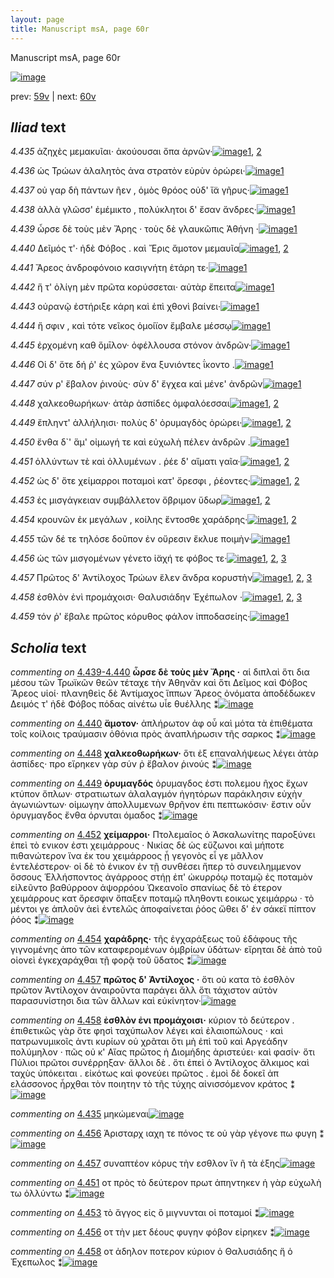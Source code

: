 ```yaml
---
layout: page
title: Manuscript msA, page 60r
---
```


Manuscript msA, page 60r

[![image](http://www.homermultitext.org/iipsrv?OBJ=IIP,1.0&FIF=/project/homer/pyramidal/deepzoom/hmt/vaimg/2017a/VA060RN_0061.tif&WID=100&CVT=JPEG)](http://www.homermultitext.org/ict2/?urn=urn:cite2:hmt:vaimg.2017a:VA060RN_0061)

prev:  [59v](../59v) | next:  [60v](../60v)

## *Iliad* text

*4.435* <a id="4.435"/> ἀζηχὲς μεμακυῖαι· ἀκούουσαι ὄπα ἀρνῶν·[![image](http://www.homermultitext.org/iipsrv?OBJ=IIP,1.0&FIF=/project/homer/pyramidal/deepzoom/hmt/vaimg/2017a/VA060RN_0061.tif&RGN=0.1872,0.2239,0.4334,0.0285&WID=1000&CVT=JPEG)](http://www.homermultitext.org/ict2/?urn=urn:cite2:hmt:vaimg.2017a:VA060RN_0061@0.1872,0.2239,0.4334,0.0285)[1](#msA_4.784), [2](#msAim_4.872)

*4.436* <a id="4.436"/> ὡς Τρώων ἀλαλητὸς ἀνα στρατὸν εὐρὺν ὀρώρει·[![image](http://www.homermultitext.org/iipsrv?OBJ=IIP,1.0&FIF=/project/homer/pyramidal/deepzoom/hmt/vaimg/2017a/VA060RN_0061.tif&RGN=0.1872,0.2427,0.4334,0.0285&WID=1000&CVT=JPEG)](http://www.homermultitext.org/ict2/?urn=urn:cite2:hmt:vaimg.2017a:VA060RN_0061@0.1872,0.2427,0.4334,0.0285)[1](#msA_4.784)

*4.437* <a id="4.437"/> οὐ γαρ δὴ πάντων ῆεν , ὁμὸς θρόος οὐδ' ἴ̈α γῆρυς·[![image](http://www.homermultitext.org/iipsrv?OBJ=IIP,1.0&FIF=/project/homer/pyramidal/deepzoom/hmt/vaimg/2017a/VA060RN_0061.tif&RGN=0.1822,0.2607,0.4334,0.0285&WID=1000&CVT=JPEG)](http://www.homermultitext.org/ict2/?urn=urn:cite2:hmt:vaimg.2017a:VA060RN_0061@0.1822,0.2607,0.4334,0.0285)[1](#msA_4.784)

*4.438* <a id="4.438"/> ἀλλὰ γλῶσσ' ἐμέμικτο , πολύκλητοι δ' ἔσαν ἄνδρες·[![image](http://www.homermultitext.org/iipsrv?OBJ=IIP,1.0&FIF=/project/homer/pyramidal/deepzoom/hmt/vaimg/2017a/VA060RN_0061.tif&RGN=0.1852,0.2802,0.4444,0.0285&WID=1000&CVT=JPEG)](http://www.homermultitext.org/ict2/?urn=urn:cite2:hmt:vaimg.2017a:VA060RN_0061@0.1852,0.2802,0.4444,0.0285)[1](#msA_4.784)

*4.439* <a id="4.439"/> ὦρσε δὲ τοὺς μὲν Ἄρης · τοὺς δὲ γλαυκῶπις Ἀθήνη ·[![image](http://www.homermultitext.org/iipsrv?OBJ=IIP,1.0&FIF=/project/homer/pyramidal/deepzoom/hmt/vaimg/2017a/VA060RN_0061.tif&RGN=0.1762,0.2983,0.4585,0.0285&WID=1000&CVT=JPEG)](http://www.homermultitext.org/ict2/?urn=urn:cite2:hmt:vaimg.2017a:VA060RN_0061@0.1762,0.2983,0.4585,0.0285)[1](#msA_4.784)

*4.440* <a id="4.440"/> Δεῖμός τ'· ἠδὲ Φόβος . καὶ Ἔρις ἄμοτον μεμαυῖα[![image](http://www.homermultitext.org/iipsrv?OBJ=IIP,1.0&FIF=/project/homer/pyramidal/deepzoom/hmt/vaimg/2017a/VA060RN_0061.tif&RGN=0.1712,0.3171,0.4174,0.0285&WID=1000&CVT=JPEG)](http://www.homermultitext.org/ict2/?urn=urn:cite2:hmt:vaimg.2017a:VA060RN_0061@0.1712,0.3171,0.4174,0.0285)[1](#msA_4.784), [2](#msA_4.661)

*4.441* <a id="4.441"/> Ἄρεος ἀνδροφόνοιο κασιγνήτη ἑτάρη τε·[![image](http://www.homermultitext.org/iipsrv?OBJ=IIP,1.0&FIF=/project/homer/pyramidal/deepzoom/hmt/vaimg/2017a/VA060RN_0061.tif&RGN=0.1782,0.3366,0.3844,0.0285&WID=1000&CVT=JPEG)](http://www.homermultitext.org/ict2/?urn=urn:cite2:hmt:vaimg.2017a:VA060RN_0061@0.1782,0.3366,0.3844,0.0285)[1](#msA_4.784)

*4.442* <a id="4.442"/> ἥ τ' ὀλίγη μὲν πρῶτα κορύσσεται· αὐτὰρ ἔπειτα[![image](http://www.homermultitext.org/iipsrv?OBJ=IIP,1.0&FIF=/project/homer/pyramidal/deepzoom/hmt/vaimg/2017a/VA060RN_0061.tif&RGN=0.1892,0.3561,0.4204,0.0285&WID=1000&CVT=JPEG)](http://www.homermultitext.org/ict2/?urn=urn:cite2:hmt:vaimg.2017a:VA060RN_0061@0.1892,0.3561,0.4204,0.0285)[1](#msA_4.784)

*4.443* <a id="4.443"/> οὐρανῷ ἐστήριξε κάρη καὶ ἐπὶ χθονὶ βαίνει·[![image](http://www.homermultitext.org/iipsrv?OBJ=IIP,1.0&FIF=/project/homer/pyramidal/deepzoom/hmt/vaimg/2017a/VA060RN_0061.tif&RGN=0.1892,0.3727,0.3874,0.0331&WID=1000&CVT=JPEG)](http://www.homermultitext.org/ict2/?urn=urn:cite2:hmt:vaimg.2017a:VA060RN_0061@0.1892,0.3727,0.3874,0.0331)[1](#msA_4.784)

*4.444* <a id="4.444"/> ἥ σφιν , καὶ τότε νεῖκος ὁμοίϊον ἔμβαλε μέσσῳ[![image](http://www.homermultitext.org/iipsrv?OBJ=IIP,1.0&FIF=/project/homer/pyramidal/deepzoom/hmt/vaimg/2017a/VA060RN_0061.tif&RGN=0.1882,0.3899,0.4234,0.0331&WID=1000&CVT=JPEG)](http://www.homermultitext.org/ict2/?urn=urn:cite2:hmt:vaimg.2017a:VA060RN_0061@0.1882,0.3899,0.4234,0.0331)[1](#msA_4.784)

*4.445* <a id="4.445"/> ἐρχομένη καθ ὅμῑλον· ὀφέλλουσα στόνον ἀνδρῶν·[![image](http://www.homermultitext.org/iipsrv?OBJ=IIP,1.0&FIF=/project/homer/pyramidal/deepzoom/hmt/vaimg/2017a/VA060RN_0061.tif&RGN=0.1852,0.4095,0.4304,0.0331&WID=1000&CVT=JPEG)](http://www.homermultitext.org/ict2/?urn=urn:cite2:hmt:vaimg.2017a:VA060RN_0061@0.1852,0.4095,0.4304,0.0331)[1](#msA_4.784)

*4.446* <a id="4.446"/> Οἱ δ' ὅτε δή ῥ' ἐς χῶρον ἕνα ξυνιόντες ΐκοντο .[![image](http://www.homermultitext.org/iipsrv?OBJ=IIP,1.0&FIF=/project/homer/pyramidal/deepzoom/hmt/vaimg/2017a/VA060RN_0061.tif&RGN=0.1852,0.4275,0.4024,0.0331&WID=1000&CVT=JPEG)](http://www.homermultitext.org/ict2/?urn=urn:cite2:hmt:vaimg.2017a:VA060RN_0061@0.1852,0.4275,0.4024,0.0331)[1](#msA_4.784)

*4.447* <a id="4.447"/> σύν ρ' ἔβαλον ῥινοὺς· σὺν δ' ἔγχεα καὶ μένε' ἀνδρῶν[![image](http://www.homermultitext.org/iipsrv?OBJ=IIP,1.0&FIF=/project/homer/pyramidal/deepzoom/hmt/vaimg/2017a/VA060RN_0061.tif&RGN=0.1842,0.4463,0.4525,0.0331&WID=1000&CVT=JPEG)](http://www.homermultitext.org/ict2/?urn=urn:cite2:hmt:vaimg.2017a:VA060RN_0061@0.1842,0.4463,0.4525,0.0331)[1](#msA_4.784)

*4.448* <a id="4.448"/> χαλκεοθωρήκων· ἀτὰρ ἀσπίδες ὀμφαλόεσσαι[![image](http://www.homermultitext.org/iipsrv?OBJ=IIP,1.0&FIF=/project/homer/pyramidal/deepzoom/hmt/vaimg/2017a/VA060RN_0061.tif&RGN=0.1632,0.4666,0.4525,0.0331&WID=1000&CVT=JPEG)](http://www.homermultitext.org/ict2/?urn=urn:cite2:hmt:vaimg.2017a:VA060RN_0061@0.1632,0.4666,0.4525,0.0331)[1](#msA_4.784), [2](#msA_4.667)

*4.449* <a id="4.449"/> ἔπληντ' ἀλλήληισι· πολὺς δ' ὀρυμαγδὸς ὀρώρει·[![image](http://www.homermultitext.org/iipsrv?OBJ=IIP,1.0&FIF=/project/homer/pyramidal/deepzoom/hmt/vaimg/2017a/VA060RN_0061.tif&RGN=0.1692,0.4846,0.4525,0.0331&WID=1000&CVT=JPEG)](http://www.homermultitext.org/ict2/?urn=urn:cite2:hmt:vaimg.2017a:VA060RN_0061@0.1692,0.4846,0.4525,0.0331)[1](#msA_4.670), [2](#msA_4.784)

*4.450* <a id="4.450"/> ἔνθα δ`' ἅμ' οἰμωγή τε καὶ εὐχωλὴ πέλεν ἀνδρῶν .[![image](http://www.homermultitext.org/iipsrv?OBJ=IIP,1.0&FIF=/project/homer/pyramidal/deepzoom/hmt/vaimg/2017a/VA060RN_0061.tif&RGN=0.1752,0.5034,0.4525,0.0331&WID=1000&CVT=JPEG)](http://www.homermultitext.org/ict2/?urn=urn:cite2:hmt:vaimg.2017a:VA060RN_0061@0.1752,0.5034,0.4525,0.0331)[1](#msA_4.784)

*4.451* <a id="4.451"/> ὀλλύντων τὲ καὶ ὀλλυμένων . ῥέε δ' αἵματι γαῖα·[![image](http://www.homermultitext.org/iipsrv?OBJ=IIP,1.0&FIF=/project/homer/pyramidal/deepzoom/hmt/vaimg/2017a/VA060RN_0061.tif&RGN=0.1662,0.5229,0.4525,0.0331&WID=1000&CVT=JPEG)](http://www.homermultitext.org/ict2/?urn=urn:cite2:hmt:vaimg.2017a:VA060RN_0061@0.1662,0.5229,0.4525,0.0331)[1](#msA_4.784), [2](#msAint_4.673)

*4.452* <a id="4.452"/> ὡς δ' ὅτε χείμαρροι ποταμοὶ κατ' ὄρεσφι , ῥέοντες·[![image](http://www.homermultitext.org/iipsrv?OBJ=IIP,1.0&FIF=/project/homer/pyramidal/deepzoom/hmt/vaimg/2017a/VA060RN_0061.tif&RGN=0.1872,0.5432,0.4274,0.027&WID=1000&CVT=JPEG)](http://www.homermultitext.org/ict2/?urn=urn:cite2:hmt:vaimg.2017a:VA060RN_0061@0.1872,0.5432,0.4274,0.027)[1](#msA_4.784), [2](#msA_4.676)

*4.453* <a id="4.453"/> ἐς μισγάγκειαν συμβάλλετον ὄβριμον ὕδωρ[![image](http://www.homermultitext.org/iipsrv?OBJ=IIP,1.0&FIF=/project/homer/pyramidal/deepzoom/hmt/vaimg/2017a/VA060RN_0061.tif&RGN=0.1782,0.562,0.4274,0.027&WID=1000&CVT=JPEG)](http://www.homermultitext.org/ict2/?urn=urn:cite2:hmt:vaimg.2017a:VA060RN_0061@0.1782,0.562,0.4274,0.027)[1](#msAint_4.678), [2](#msA_4.784)

*4.454* <a id="4.454"/> κρουνῶν ἐκ μεγάλων , κοίλης ἔντοσθε χαράδρης·[![image](http://www.homermultitext.org/iipsrv?OBJ=IIP,1.0&FIF=/project/homer/pyramidal/deepzoom/hmt/vaimg/2017a/VA060RN_0061.tif&RGN=0.1882,0.58,0.4404,0.0301&WID=1000&CVT=JPEG)](http://www.homermultitext.org/ict2/?urn=urn:cite2:hmt:vaimg.2017a:VA060RN_0061@0.1882,0.58,0.4404,0.0301)[1](#msA_4.784), [2](#msA_4.681)

*4.455* <a id="4.455"/> τῶν δέ τε τηλόσε δοῦπον ἐν οὔρεσιν ἔκλυε ποιμὴν·[![image](http://www.homermultitext.org/iipsrv?OBJ=IIP,1.0&FIF=/project/homer/pyramidal/deepzoom/hmt/vaimg/2017a/VA060RN_0061.tif&RGN=0.1812,0.5988,0.4494,0.0316&WID=1000&CVT=JPEG)](http://www.homermultitext.org/ict2/?urn=urn:cite2:hmt:vaimg.2017a:VA060RN_0061@0.1812,0.5988,0.4494,0.0316)[1](#msA_4.784)

*4.456* <a id="4.456"/> ὡς τῶν μισγομένων γένετο ἰ̈αχή τε φόβος τε·[![image](http://www.homermultitext.org/iipsrv?OBJ=IIP,1.0&FIF=/project/homer/pyramidal/deepzoom/hmt/vaimg/2017a/VA060RN_0061.tif&RGN=0.1732,0.6176,0.4194,0.0316&WID=1000&CVT=JPEG)](http://www.homermultitext.org/ict2/?urn=urn:cite2:hmt:vaimg.2017a:VA060RN_0061@0.1732,0.6176,0.4194,0.0316)[1](#msAint_4.684), [2](#msA_4.784), [3](#msAim_4.873)

*4.457* <a id="4.457"/> Πρῶτος δ' Ἀντίλοχος Τρώων ἕλεν ἄνδρα κορυστὴν[![image](http://www.homermultitext.org/iipsrv?OBJ=IIP,1.0&FIF=/project/homer/pyramidal/deepzoom/hmt/vaimg/2017a/VA060RN_0061.tif&RGN=0.1722,0.6356,0.4535,0.0316&WID=1000&CVT=JPEG)](http://www.homermultitext.org/ict2/?urn=urn:cite2:hmt:vaimg.2017a:VA060RN_0061@0.1722,0.6356,0.4535,0.0316)[1](#msA_4.784), [2](#msAim_4.874), [3](#msA_4.687)

*4.458* <a id="4.458"/> ἐσθλὸν ἐνὶ προμάχοισι· Θαλυσιάδην Ἐχέπωλον ·[![image](http://www.homermultitext.org/iipsrv?OBJ=IIP,1.0&FIF=/project/homer/pyramidal/deepzoom/hmt/vaimg/2017a/VA060RN_0061.tif&RGN=0.1732,0.6536,0.4535,0.0316&WID=1000&CVT=JPEG)](http://www.homermultitext.org/ict2/?urn=urn:cite2:hmt:vaimg.2017a:VA060RN_0061@0.1732,0.6536,0.4535,0.0316)[1](#msA_4.691), [2](#msA_4.784), [3](#msAint_4.690)

*4.459* <a id="4.459"/> τόν ῥ' ἔβαλε πρῶτος κόρυθος φάλον ἱπποδασείης·[![image](http://www.homermultitext.org/iipsrv?OBJ=IIP,1.0&FIF=/project/homer/pyramidal/deepzoom/hmt/vaimg/2017a/VA060RN_0061.tif&RGN=0.1832,0.6747,0.4464,0.0316&WID=1000&CVT=JPEG)](http://www.homermultitext.org/ict2/?urn=urn:cite2:hmt:vaimg.2017a:VA060RN_0061@0.1832,0.6747,0.4464,0.0316)[1](#msA_4.784)

## *Scholia* text

*commenting on* [4.439-4.440](#4.439-4.440)  <a id="msA_4.656"/> **ὦρσε δὲ τοὺς μὲν Ἄρης ·** αἱ διπλαὶ ὅτι δια μέσου τῶν Τρωϊκῶν θεῶν τέταχε τὴν Ἀθηνᾶν καὶ ὅτι Δεῖμος καὶ Φόβος Ἄρεος υἱοί· πλανηθεὶς δὲ Ἀντίμαχος ἵππων Ἄρεος ὀνόματα ἀποδέδωκεν Δειμός τ' ἠδὲ Φόβος πόδας αἰνέτω υἷε θυέλλης ⁑[![image](http://www.homermultitext.org/iipsrv?OBJ=IIP,1.0&FIF=/project/homer/pyramidal/deepzoom/hmt/vaimg/2017a/VA060RN_0061.tif&RGN=0.18754606,0.10968188,0.60685335,0.03609959&WID=1000&CVT=JPEG)](http://www.homermultitext.org/ict2/?urn=urn:cite2:hmt:vaimg.2017a:VA060RN_0061@0.18754606,0.10968188,0.60685335,0.03609959)

*commenting on* [4.440](#4.440)  <a id="msA_4.661"/> **ἄμοτον·** ἀπλήρωτον ἀφ οὗ καὶ μότα τὰ ἐπιθέματα τοῖς κοίλοις τραύμασιν ὀθόνια πρὸς ἀναπλήρωσιν τῆς σαρκος ⁑[![image](http://www.homermultitext.org/iipsrv?OBJ=IIP,1.0&FIF=/project/homer/pyramidal/deepzoom/hmt/vaimg/2017a/VA060RN_0061.tif&RGN=0.19086220,0.14204703,0.62730287,0.02323651&WID=1000&CVT=JPEG)](http://www.homermultitext.org/ict2/?urn=urn:cite2:hmt:vaimg.2017a:VA060RN_0061@0.19086220,0.14204703,0.62730287,0.02323651)

*commenting on* [4.448](#4.448)  <a id="msA_4.667"/> **χαλκεοθωρήκων·** ὅτι ἐξ επαναλήψεως λέγει ἀτὰρ ἀσπίδες· προ εἴρηκεν γὰρ σύν ῤ ἔβαλον ῥινούς ⁑[![image](http://www.homermultitext.org/iipsrv?OBJ=IIP,1.0&FIF=/project/homer/pyramidal/deepzoom/hmt/vaimg/2017a/VA060RN_0061.tif&RGN=0.62196021,0.41825726,0.20965365,0.04177040&WID=1000&CVT=JPEG)](http://www.homermultitext.org/ict2/?urn=urn:cite2:hmt:vaimg.2017a:VA060RN_0061@0.62196021,0.41825726,0.20965365,0.04177040)

*commenting on* [4.449](#4.449)  <a id="msA_4.670"/> **ὀρυμαγδός** ὀρυμαγδος ἐστι πολεμου ῆχος ἔχων κτύπον ὄπλων· στρατιωτων ἀλαλαγμόν ἡγητόρων παράκλησιν εὐχὴν ἀγωνιώντων· οἱμωγην ἀπολλυμενων θρῆνον ἐπι πεπτωκόσιν· ἔστιν οὖν ὀρυγμαγδος ἔνθα όρνυται όμαδος ⁑[![image](http://www.homermultitext.org/iipsrv?OBJ=IIP,1.0&FIF=/project/homer/pyramidal/deepzoom/hmt/vaimg/2017a/VA060RN_0061.tif&RGN=0.62159175,0.47662517,0.19307296,0.08215768&WID=1000&CVT=JPEG)](http://www.homermultitext.org/ict2/?urn=urn:cite2:hmt:vaimg.2017a:VA060RN_0061@0.62159175,0.47662517,0.19307296,0.08215768)

*commenting on* [4.452](#4.452)  <a id="msA_4.676"/> **χείμαρροι·** Πτολεμαῖος ὁ Ἀσκαλωνίτης παροξύνει ἐπεὶ τὸ ενικον ἐστι χειμάρρους · Νικίας δὲ ὡς εὔζωνοι καὶ μήποτε πιθανώτερον ἵνα ἐκ του χειμάρροος ᾖ γεγονὸς εἶ γε μᾶλλον ἐντελέστερον· οἱ δὲ τὸ ἑνικον ἐν τῇ συνθέσει ἤπερ τὸ συνειλημμενον ὅσσους Ἑλλήσποντος ἀγάρροος στήῃ ἐπ' ὠκυρρόῳ ποταμῷ ἐς ποταμὸν εἰλεῦντο βαθύρροον ἀψορρόου Ὠκεανοῖο σπανίως δὲ τὸ έτερον χειμάρρους κατ ὄρεσφιν ὄπαξεν ποταμῷ πληθοντι εοικως χειμάρρω · τὸ μέντοι γε ἁπλοῦν ἀεὶ ἐντελῶς ἀποφαίνεται ῥόος ὤθει δ' ἐν σάκεϊ πίπτον ῥόος ⁑[![image](http://www.homermultitext.org/iipsrv?OBJ=IIP,1.0&FIF=/project/homer/pyramidal/deepzoom/hmt/vaimg/2017a/VA060RN_0061.tif&RGN=0.17501842,0.55726141,0.74355195,0.16984786&WID=1000&CVT=JPEG)](http://www.homermultitext.org/ict2/?urn=urn:cite2:hmt:vaimg.2017a:VA060RN_0061@0.17501842,0.55726141,0.74355195,0.16984786)

*commenting on* [4.454](#4.454)  <a id="msA_4.681"/> **χαράδρης·** τῆς ἐγχαράξεως τοῦ ἐδάφους τῆς γιγνομένης ἀπο τῶν καταφερομένων ὀμβρίων ὑδάτων· εἴρηται δὲ ἀπὸ τοῦ οἱονεὶ ἐγκεχαράχθαι τῇ φορᾷ τοῦ ὕδατος ⁑[![image](http://www.homermultitext.org/iipsrv?OBJ=IIP,1.0&FIF=/project/homer/pyramidal/deepzoom/hmt/vaimg/2017a/VA060RN_0061.tif&RGN=0.17391304,0.71327801,0.65935888,0.03360996&WID=1000&CVT=JPEG)](http://www.homermultitext.org/ict2/?urn=urn:cite2:hmt:vaimg.2017a:VA060RN_0061@0.17391304,0.71327801,0.65935888,0.03360996)

*commenting on* [4.457](#4.457)  <a id="msA_4.687"/> **πρῶτος δ' Ἀντίλοχος ·** ὅτι οὐ κατα τὸ ἐσθλὸν πρῶτον Ἀντίλοχον ἀναιροῦντα παράγει ἄλλ ὅτι τάχιστον αὐτὸν παρασυνίστησι δια τῶν ἄλλων καὶ εὐκίνητον·[![image](http://www.homermultitext.org/iipsrv?OBJ=IIP,1.0&FIF=/project/homer/pyramidal/deepzoom/hmt/vaimg/2017a/VA060RN_0061.tif&RGN=0.16120118,0.73983402,0.66875461,0.02572614&WID=1000&CVT=JPEG)](http://www.homermultitext.org/ict2/?urn=urn:cite2:hmt:vaimg.2017a:VA060RN_0061@0.16120118,0.73983402,0.66875461,0.02572614)

*commenting on* [4.458](#4.458)  <a id="msA_4.691"/> **ἐσθλὸν ἐνι προμάχοισι·** κύριον τὸ δεύτερον . ἐπιθετικῶς γὰρ ὅτε φησὶ ταχύπωλον λέγει καὶ ἐλαιοπώλους · καὶ πατρωνυμικοῖς ἀντι κυρίων οὐ χρᾶται ὅτι μὴ ἐπὶ τοῦ καὶ Αργεάδην πολύμηλον · πῶς οὐ κ' Αἴας πρῶτος ἠ Διομήδης ἀριστεύει· καὶ φασίν· ὅτι Πύλιοι πρῶτοι συνέρρηξαν· ἄλλοι δὲ . ὅτι ἐπεὶ ὁ Ἀντίλοχος ἄλκιμος καὶ ταχὺς ὑπόκειται . εἰκότως καὶ φονεύει πρῶτος . ἐμοὶ δὲ δοκεῖ ἀπ ελάσσονος ἦρχθαι τὸν ποιητην τὸ τῆς τύχης αἰνισσόμενον κράτος ⁑[![image](http://www.homermultitext.org/iipsrv?OBJ=IIP,1.0&FIF=/project/homer/pyramidal/deepzoom/hmt/vaimg/2017a/VA060RN_0061.tif&RGN=0.16783346,0.75311203,0.66322771,0.05311203&WID=1000&CVT=JPEG)](http://www.homermultitext.org/ict2/?urn=urn:cite2:hmt:vaimg.2017a:VA060RN_0061@0.16783346,0.75311203,0.66322771,0.05311203)

*commenting on* [4.435](#4.435)  <a id="msAim_4.872.comment"/> μηκώμεναι[![image](http://www.homermultitext.org/iipsrv?OBJ=IIP,1.0&FIF=/project/homer/pyramidal/deepzoom/hmt/vaimg/2017a/VA060RN_0061.tif&RGN=0.60611643,0.22130014,0.04384672,0.01009682&WID=1000&CVT=JPEG)](http://www.homermultitext.org/ict2/?urn=urn:cite2:hmt:vaimg.2017a:VA060RN_0061@0.60611643,0.22130014,0.04384672,0.01009682)

*commenting on* [4.456](#4.456)  <a id="msAim_4.873.comment"/> Ἀρισταρχ ιαχη τε πόνος τε οὐ γὰρ γέγονε πω φυγη ⁑[![image](http://www.homermultitext.org/iipsrv?OBJ=IIP,1.0&FIF=/project/homer/pyramidal/deepzoom/hmt/vaimg/2017a/VA060RN_0061.tif&RGN=0.58069270,0.62019364,0.04624171,0.02600277&WID=1000&CVT=JPEG)](http://www.homermultitext.org/ict2/?urn=urn:cite2:hmt:vaimg.2017a:VA060RN_0061@0.58069270,0.62019364,0.04624171,0.02600277)

*commenting on* [4.457](#4.457)  <a id="msAim_4.874.comment"/> συναπτέον κόρυς τὴν εσθλον ἵν ῆ τὰ ἑξης[![image](http://www.homermultitext.org/iipsrv?OBJ=IIP,1.0&FIF=/project/homer/pyramidal/deepzoom/hmt/vaimg/2017a/VA060RN_0061.tif&RGN=0.59948416,0.65131397,0.03721444,0.01991701&WID=1000&CVT=JPEG)](http://www.homermultitext.org/ict2/?urn=urn:cite2:hmt:vaimg.2017a:VA060RN_0061@0.59948416,0.65131397,0.03721444,0.01991701)

*commenting on* [4.451](#4.451)  <a id="msAint_4.673.comment"/> οτ πρὸς τὸ δεύτερον πρωτ ἀπηντηκεν ἡ γὰρ εὐχωλὴ τω ὀλλύντω ⁑[![image](http://www.homermultitext.org/iipsrv?OBJ=IIP,1.0&FIF=/project/homer/pyramidal/deepzoom/hmt/vaimg/2017a/VA060RN_0061.tif&RGN=0.12085483,0.52378976,0.06705969,0.03347165&WID=1000&CVT=JPEG)](http://www.homermultitext.org/ict2/?urn=urn:cite2:hmt:vaimg.2017a:VA060RN_0061@0.12085483,0.52378976,0.06705969,0.03347165)

*commenting on* [4.453](#4.453)  <a id="msAint_4.678.comment"/> τὸ ἄγγος εἰς ὃ μιγνυνται οἱ ποταμοί ⁑[![image](http://www.homermultitext.org/iipsrv?OBJ=IIP,1.0&FIF=/project/homer/pyramidal/deepzoom/hmt/vaimg/2017a/VA060RN_0061.tif&RGN=0.12380251,0.56417704,0.06705969,0.02378976&WID=1000&CVT=JPEG)](http://www.homermultitext.org/ict2/?urn=urn:cite2:hmt:vaimg.2017a:VA060RN_0061@0.12380251,0.56417704,0.06705969,0.02378976)

*commenting on* [4.456](#4.456)  <a id="msAint_4.684.comment"/> οτ τὴν μετ δέους φυγην φόβον εἰρηκεν ⁑[![image](http://www.homermultitext.org/iipsrv?OBJ=IIP,1.0&FIF=/project/homer/pyramidal/deepzoom/hmt/vaimg/2017a/VA060RN_0061.tif&RGN=0.11993368,0.62641770,0.05287399,0.03402490&WID=1000&CVT=JPEG)](http://www.homermultitext.org/ict2/?urn=urn:cite2:hmt:vaimg.2017a:VA060RN_0061@0.11993368,0.62641770,0.05287399,0.03402490)

*commenting on* [4.458](#4.458)  <a id="msAint_4.690.comment"/> οτ ἀδηλον ποτερον κύριον ὁ Θαλυσιάδης ἥ ὁ Ἐχεπωλος ⁑[![image](http://www.homermultitext.org/iipsrv?OBJ=IIP,1.0&FIF=/project/homer/pyramidal/deepzoom/hmt/vaimg/2017a/VA060RN_0061.tif&RGN=0.11956522,0.66307054,0.06798084,0.02641770&WID=1000&CVT=JPEG)](http://www.homermultitext.org/ict2/?urn=urn:cite2:hmt:vaimg.2017a:VA060RN_0061@0.11956522,0.66307054,0.06798084,0.02641770)